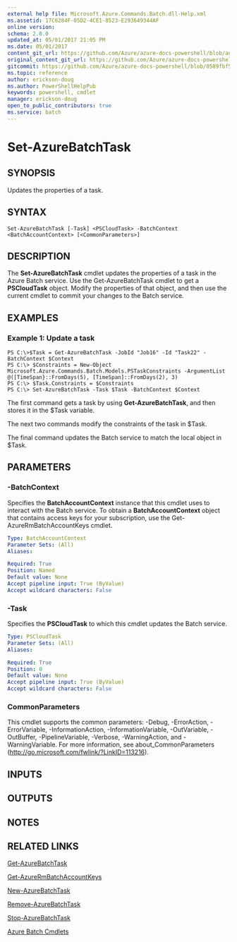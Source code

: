 ```yaml
---
external help file: Microsoft.Azure.Commands.Batch.dll-Help.xml
ms.assetid: 17C6284F-05D2-4CE1-8523-E293649344AF
online version:
schema: 2.0.0
updated_at: 05/01/2017 21:05 PM
ms.date: 05/01/2017
content_git_url: https://github.com/Azure/azure-docs-powershell/blob/anne052617/azureps-cmdlets-docs/ResourceManager/AzureRM.Batch/v1.1.4/Set-AzureBatchTask.md
original_content_git_url: https://github.com/Azure/azure-docs-powershell/blob/anne052617/azureps-cmdlets-docs/ResourceManager/AzureRM.Batch/v1.1.4/Set-AzureBatchTask.md
gitcommit: https://github.com/Azure/azure-docs-powershell/blob/0589fbf53d27e39e0cf445261d29c64fb0859d62
ms.topic: reference
author: erickson-doug
ms.author: PowerShellHelpPub
keywords: powershell, cmdlet
manager: erickson-doug
open_to_public_contributors: true
ms.service: batch
---
```


# Set-AzureBatchTask

## SYNOPSIS
Updates the properties of a task.

## SYNTAX

```
Set-AzureBatchTask [-Task] <PSCloudTask> -BatchContext <BatchAccountContext> [<CommonParameters>]
```

## DESCRIPTION
The **Set-AzureBatchTask** cmdlet updates the properties of a task in the Azure Batch service.
Use the Get-AzureBatchTask cmdlet to get a **PSCloudTask** object.
Modify the properties of that object, and then use the current cmdlet to commit your changes to the Batch service.

## EXAMPLES

### Example 1: Update a task
```
PS C:\>$Task = Get-AzureBatchTask -JobId "Job16" -Id "Task22" -BatchContext $Context
PS C:\> $Constraints = New-Object Microsoft.Azure.Commands.Batch.Models.PSTaskConstraints -ArgumentList @([TimeSpan}::FromDays(5), [TimeSpan]::FromDays(2), 3)
PS C:\> $Task.Constraints = $Constraints
PS C:\> Set-AzureBatchTask -Task $Task -BatchContext $Context
```

The first command gets a task by using **Get-AzureBatchTask**, and then stores it in the $Task variable.

The next two commands modify the constraints of the task in $Task.

The final command updates the Batch service to match the local object in $Task.

## PARAMETERS

### -BatchContext
Specifies the **BatchAccountContext** instance that this cmdlet uses to interact with the Batch service.
To obtain a **BatchAccountContext** object that contains access keys for your subscription, use the Get-AzureRmBatchAccountKeys cmdlet.

```yaml
Type: BatchAccountContext
Parameter Sets: (All)
Aliases: 

Required: True
Position: Named
Default value: None
Accept pipeline input: True (ByValue)
Accept wildcard characters: False
```

### -Task
Specifies the **PSCloudTask** to which this cmdlet updates the Batch service.

```yaml
Type: PSCloudTask
Parameter Sets: (All)
Aliases: 

Required: True
Position: 0
Default value: None
Accept pipeline input: True (ByValue)
Accept wildcard characters: False
```

### CommonParameters
This cmdlet supports the common parameters: -Debug, -ErrorAction, -ErrorVariable, -InformationAction, -InformationVariable, -OutVariable, -OutBuffer, -PipelineVariable, -Verbose, -WarningAction, and -WarningVariable. For more information, see about_CommonParameters (http://go.microsoft.com/fwlink/?LinkID=113216).

## INPUTS

## OUTPUTS

## NOTES

## RELATED LINKS

[Get-AzureBatchTask](./Get-AzureBatchTask.md)

[Get-AzureRmBatchAccountKeys](./Get-AzureRmBatchAccountKeys.md)

[New-AzureBatchTask](./New-AzureBatchTask.md)

[Remove-AzureBatchTask](./Remove-AzureBatchTask.md)

[Stop-AzureBatchTask](./Stop-AzureBatchTask.md)

[Azure Batch Cmdlets](./AzureRM.Batch.md)


